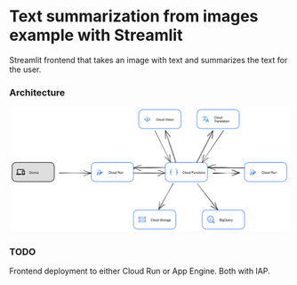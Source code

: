 # Text summarization from images example with Streamlit
Streamlit frontend that takes an image with text and summarizes the text for the user.

### Architecture

![Alt text](/docs/img/architecture.svg "GCP Architecture")

### TODO
Frontend deployment to either Cloud Run or App Engine. Both with IAP.